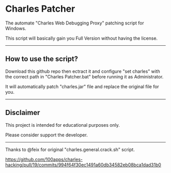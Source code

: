 # Charles Patcher

The automate "Charles Web Debugging Proxy" patching script for Windows.

This script will basically gain you Full Version without having the license.

---

## How to use the script?

Download this github repo then  ectract it and configure "set charles" with the correct path in "Charles Patcher.bat" before running it as Administrator.

It will automatically patch "charles.jar" file and replace the original file for you.

---

## Disclaimer

This project is intended for educational purposes only.

Please consider support the developer.

---

Thanks to @feix for original "charles.general.crack.sh" script.

https://github.com/100apps/charles-hacking/pull/19/commits/994f64f30ec1491a60db34582eb08bca1dad31b0
